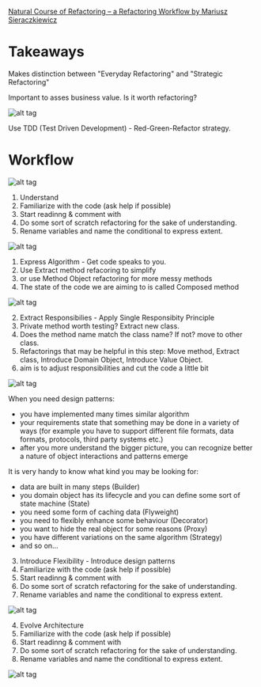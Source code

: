 [Natural Course of Refactoring – a Refactoring Workflow by Mariusz Sieraczkiewicz](http://www.infoq.com/articles/natural-course-refactoring)

# Takeaways

Makes distinction between "Everyday Refactoring" and "Strategic Refactoring"

Important to asses business value. Is it worth refactoring?

![alt tag](http://cdn.infoq.com/statics_s1_20160217-0123/resource/articles/natural-course-refactoring/en/resources/1fig2.png)

Use TDD (Test Driven Development) - Red-Green-Refactor strategy.

# Workflow

![alt tag](http://cdn.infoq.com/statics_s1_20160217-0123/resource/articles/natural-course-refactoring/en/resources/fig3.png)

1. Understand
  1. Familiarize with the code (ask help if possible)
  2. Start readinng & comment with 
  3. Do some sort of scratch refactoring for the sake of understanding.
  4. Rename variables and name the conditional to express extent. 



![alt tag](http://cdn.infoq.com/statics_s1_20160217-0123/resource/articles/natural-course-refactoring/en/resources/1fig4.png)

1. Express Algorithm - Get code speaks to you.
  1. Use Extract method refacoring to simplify
  2. or use Method Object refactoring for more messy methods
  3. The state of the code we are aiming to is called Composed method


![alt tag](http://cdn.infoq.com/statics_s1_20160217-0123/resource/articles/natural-course-refactoring/en/resources/fig5.png)

2. Extract Responsibilies - Apply Single Responsibity Principle
  1. Private method worth testing? Extract new class.
  2. Does the method name match the class name? If not? move to other class.
  3. Refactorings that may be helpful in this step: Move method, Extract class, Introduce Domain Object, Introduce Value Object.
  4. aim is to adjust responsibilities and cut the code a little bit
  

![alt tag](http://cdn.infoq.com/statics_s1_20160217-0123/resource/articles/natural-course-refactoring/en/resources/3fig6.png)

When you need design patterns:
* you have implemented many times similar algorithm
* your requirements state that something may be done in a variety of ways (for example you have to support different file formats, data formats, protocols, third party systems etc.)
* after you more understand the bigger picture, you can recognize better a nature of object interactions and patterns emerge

It is very handy to know what kind you may be looking for:

- data are built in many steps (Builder)
- you domain object has its lifecycle and you can define some sort of state machine (State)
- you need some form of caching data (Flyweight)
- you need to flexibly enhance some behaviour (Decorator)
- you want to hide the real object for some reasons (Proxy)
- you have different variations on the same algorithm (Strategy)
- and so on… 


3. Introduce Flexibility - Introduce design patterns
  1. Familiarize with the code (ask help if possible)
  2. Start readinng & comment with 
  3. Do some sort of scratch refactoring for the sake of understanding.
  4. Rename variables and name the conditional to express extent. 

![alt tag](http://cdn.infoq.com/statics_s1_20160217-0123/resource/articles/natural-course-refactoring/en/resources/2fig7.png)

4. Evolve Architecture
  1. Familiarize with the code (ask help if possible)
  2. Start readinng & comment with 
  3. Do some sort of scratch refactoring for the sake of understanding.
  4. Rename variables and name the conditional to express extent. 


![alt tag](http://cdn.infoq.com/statics_s1_20160217-0123/resource/articles/natural-course-refactoring/en/resources/fig8.png)
